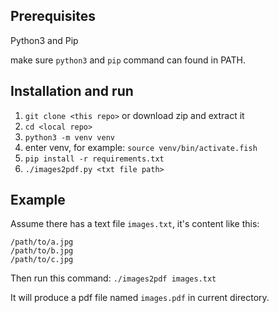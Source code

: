 ## Prerequisites
Python3 and Pip

make sure `python3` and `pip` command can found in PATH. 

## Installation and run
1. `git clone <this repo>` or download zip and extract it
1. `cd <local repo>`
1. `python3 -m venv venv`
1. enter venv, for example: `source venv/bin/activate.fish`
1. `pip install -r requirements.txt`
1. `./images2pdf.py <txt file path>`

## Example

Assume there has a text file `images.txt`, it's content like this:
```
/path/to/a.jpg
/path/to/b.jpg
/path/to/c.jpg
```

Then run this command:
`./images2pdf images.txt`

It will produce a pdf file named `images.pdf` in current directory.
